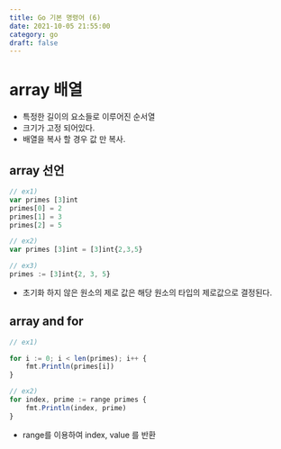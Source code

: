 ```yaml
---
title: Go 기본 명령어 (6)
date: 2021-10-05 21:55:00
category: go
draft: false
---
```


# array 배열

- 특정한 길이의 요소들로 이루어진 순서열
- 크기가 고정 되어있다.
- 배열을 복사 할 경우 값 만 복사.

## array 선언

```javascript
// ex1)
var primes [3]int
primes[0] = 2
primes[1] = 3
primes[2] = 5

// ex2)
var primes [3]int = [3]int{2,3,5}

// ex3)
primes := [3]int{2, 3, 5}
```

- 초기화 하지 않은 원소의 제로 값은 해당 원소의 타입의 제로값으로 결정된다.

## array and for

```javascript
// ex1)

for i := 0; i < len(primes); i++ {
 	fmt.Println(primes[i])
}

// ex2)
for index, prime := range primes {
 	fmt.Println(index, prime)
}
```

- range를 이용하여 index, value 를 반환
